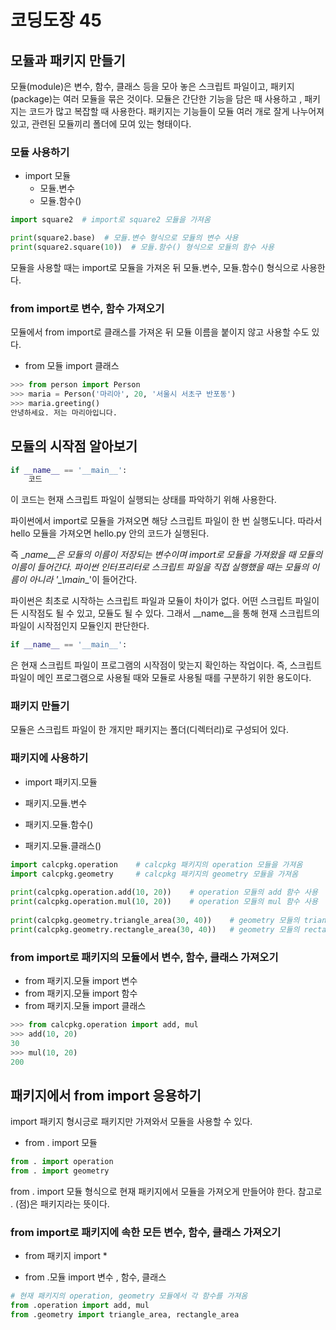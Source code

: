 # 코딩도장 45

## 모듈과 패키지 만들기

모듈(module)은 변수, 함수, 클래스 등을 모아 놓은 스크립트 파일이고, 패키지(package)는 여러 모듈을 묶은 것이다. 모듈은 간단한 기능을 담은 때 사용하고 , 패키지는 코드가 많고 복잡할 때 사용한다. 패키지는 기능들이 모듈 여러 개로 잘게 나누어져 있고, 관련된 모듈끼리 폴더에 모여 있는 형태이다.





### 모듈 사용하기

- import 모듈
  - 모듈.변수
  - 모듈.함수()

```python
import square2  # import로 square2 모듈을 가져옴

print(square2.base)  # 모듈.변수 형식으로 모듈의 변수 사용
print(square2.square(10))  # 모듈.함수() 형식으로 모듈의 함수 사용
```

모듈을 사용할 때는 import로 모듈을 가져온 뒤 모듈.변수, 모듈.함수() 형식으로 사용한다.





### from import로 변수, 함수 가져오기

모듈에서 from import로 클래스를 가져온 뒤 모듈 이름을 붙이지 않고 사용할 수도 있다.

- from 모듈 import 클래스

```python
>>> from person import Person
>>> maria = Person('마리아', 20, '서울시 서초구 반포동')
>>> maria.greeting()
안녕하세요. 저는 마리아입니다.
```







## 모듈의 시작점 알아보기

```python
if __name__ == '__main__':
	코드
```

이 코드는 현재 스크립트 파일이 실행되는 상태를 파악하기 위해 사용한다.

파이썬에서 import로 모듈을 가져오면 해당 스크립트 파일이 한 번 실행도니다. 따라서 hello 모듈을 가져오면 hello.py 안의 코드가 실행된다.

즉 __name__은 모듈의 이름이 저장되는 변수이며 import로 모듈을 가져왔을 때 모듈의 이름이 들어간다. 파이썬 인터프리터로 스크립트 파일을 직접 실행했을 때는 모듈의 이름이 아니라 '\_\main_\_'이 들어간다.

파이썬은 최초로 시작하는 스크립트 파일과 모듈이 차이가 없다. 어떤 스크립트 파일이든 시작점도 될 수 있고, 모듈도 될 수 있다. 그래서 __name__을 통해 현재 스크립트의 파일이 시작점인지 모듈인지 판단한다.

```python
if __name__ == '__main__':
```

은 현재 스크립트 파일이 프로그램의 시작점이 맞는지 확인하는 작업이다. 즉, 스크립트 파일이 메인 프로그램으로 사용될 때와 모듈로 사용될 때를 구분하기 위한 용도이다.







### 패키지 만들기

모듈은 스크립트 파일이 한 개지만 패키지는 폴더(디렉터리)로 구성되어 있다.





### 패키지에 사용하기

- import 패키지.모듈

- 패키지.모듈.변수
- 패키지.모듈.함수()
- 패키지.모듈.클래스()

```python
import calcpkg.operation    # calcpkg 패키지의 operation 모듈을 가져옴
import calcpkg.geometry     # calcpkg 패키지의 geometry 모듈을 가져옴
 
print(calcpkg.operation.add(10, 20))    # operation 모듈의 add 함수 사용
print(calcpkg.operation.mul(10, 20))    # operation 모듈의 mul 함수 사용
 
print(calcpkg.geometry.triangle_area(30, 40))    # geometry 모듈의 triangle_area 함수 사용
print(calcpkg.geometry.rectangle_area(30, 40))   # geometry 모듈의 rectangle_area 함수 사용
```







### from import로 패키지의 모듈에서 변수, 함수, 클래스 가져오기

- from 패키지.모듈 import 변수
- from 패키지.모듈 import 함수
- from 패키지.모듈 import 클래스

```python
>>> from calcpkg.operation import add, mul
>>> add(10, 20)
30
>>> mul(10, 20)
200
```







## 패키지에서 from import 응용하기

import 패키지 형시긍로 패키지만 가져와서 모듈을 사용할 수 있다.

- from . import 모듈

```python
from . import operation
from . import geometry
```

from . import 모듈 형식으로 현재 패키지에서 모듈을 가져오게 만들어야 한다. 참고로 . (점)은 패키지라는 뜻이다.





### from import로 패키지에 속한 모든 변수, 함수, 클래스 가져오기

- from 패키지 import *

- from .모듈 import 변수 , 함수, 클래스

```python
# 현재 패키지의 operation, geometry 모듈에서 각 함수를 가져옴
from .operation import add, mul
from .geometry import triangle_area, rectangle_area
```

